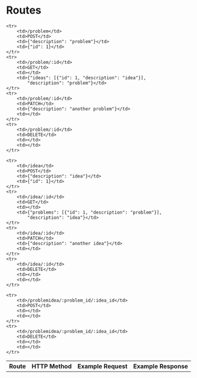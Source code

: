 Routes
======

<table>
	<tr>
		<th>Route</th>
		<th>HTTP Method</th>
		<th>Example Request</th>
		<th>Example Response</th>
	</tr>

	<tr>
		<td>/problem</td>
		<td>POST</td>
		<td>{"description": "problem"}</td>
		<td>{"id": 1}</td>
	</tr>
	<tr>
		<td>/problem/:id</td>
		<td>GET</td>
		<td></td>
		<td>{"ideas": [{"id": 1, "description": "idea"}],
			"description": "problem"}</td>
	</tr>
	<tr>
		<td>/problem/:id</td>
		<td>PATCH</td>
		<td>{"description": "another problem"}</td>
		<td></td>
	</tr>
	<tr>
		<td>/problem/:id</td>
		<td>DELETE</td>
		<td></td>
		<td></td>
	</tr>

	<tr>
		<td>/idea</td>
		<td>POST</td>
		<td>{"description": "idea"}</td>
		<td>{"id": 1}</td>
	</tr>
	<tr>
		<td>/idea/:id</td>
		<td>GET</td>
		<td></td>
		<td>{"problems": [{"id": 1, "description": "problem"}],
			"description": "idea"}</td>
	</tr>
	<tr>
		<td>/idea/:id</td>
		<td>PATCH</td>
		<td>{"description": "another idea"}</td>
		<td></td>
	</tr>
	<tr>
		<td>/idea/:id</td>
		<td>DELETE</td>
		<td></td>
		<td></td>
	</tr>

	<tr>
		<td>/problemidea/:problem_id/:idea_id</td>
		<td>POST</td>
		<td></td>
		<td></td>
	</tr>
	<tr>
		<td>/problemidea/:problem_id/:idea_id</td>
		<td>DELETE</td>
		<td></td>
		<td></td>
	</tr>
</table>

